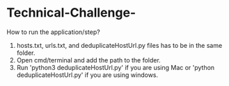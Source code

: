 # Technical-Challenge-

How to run the application/step?

1. hosts.txt, urls.txt, and deduplicateHostUrl.py files has to be in the same folder.
2. Open cmd/terminal and add the path to the folder.
3. Run 'python3 deduplicateHostUrl.py' if you are using Mac or 'python deduplicateHostUrl.py' if you are using windows.

